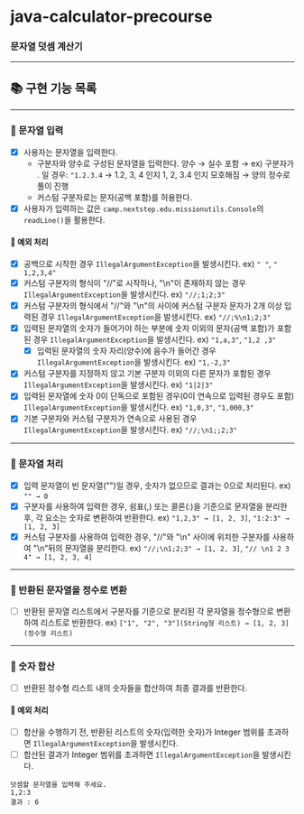 # java-calculator-precourse

### 문자열 덧셈 계산기

---

## 📚 구현 기능 목록

---

### 📌 문자열 입력

- [x] 사용자는 문자열을 입력한다.
    - 구분자와 양수로 구성된 문자열을 입력한다. 양수 → 실수 포함 → ex) 구분자가 . 일 경우: ``"1.2.3.4`` → 1.2, 3, 4 인지 1, 2, 3.4 인지 모호해짐 → 양의 정수로 풀이 진행
    - 커스텀 구분자로는 문자(공백 포함)를 허용한다.
- [x] 사용자가 입력하는 값은 ``camp.nextstep.edu.missionutils.Console``의 ``readLine()``을 활용한다.

#### 🚫 예외 처리

- [x] 공백으로 시작한 경우 ``IllegalArgumentException``을 발생시킨다. ex) ``" "``, ``" 1,2,3,4"``
- [x] 커스텀 구분자의 형식이 "//"로 시작하나, "\n"이 존재하지 않는 경우 ``IllegalArgumentException``을 발생시킨다. ex) ``"//;1;2;3"``
- [x] 커스텀 구분자의 형식에서 "//"와 "\n"의 사이에 커스텀 구분자 문자가 2개 이상 입력된 경우 ``IllegalArgumentException``을 발생시킨다. ex) ``"//;%\n1;2;3"``
- [x] 입력된 문자열의 숫자가 들어가야 하는 부분에 숫자 이외의 문자(공백 포함)가 포함된 경우 ``IllegalArgumentException``을 발생시킨다.
  ex) ``"1,a,3"``, ``"1,2 ,3"``
    - [x] 입력된 문자열의 숫자 자리(양수)에 음수가 들어간 경우 ``IllegalArgumentException``을 발생시킨다. ex) ``"1,-2,3"``
- [x] 커스텀 구분자를 지정하지 않고 기본 구분자 이외의 다른 문자가 포함된 경우 ``IllegalArgumentException``을 발생시킨다. ex) ``"1|2|3"``
- [x] 입력된 문자열에 숫자 0이 단독으로 포함된 경우(0이 연속으로 입력된 경우도 포함) ``IllegalArgumentException``을 발생시킨다. ex) ``"1,0,3"``, ``"1,000,3"``
- [x] 기본 구분자와 커스텀 구분자가 연속으로 사용된 경우 ``IllegalArgumentException``을 발생시킨다. ex) ``"//;\n1;;2;3"``

---

### 📌 문자열 처리

- [x] 입력 문자열이 빈 문자열("")일 경우, 숫자가 없으므로 결과는 0으로 처리된다. ex) ``"" → 0``
- [x] 구분자를 사용하여 입력한 경우, 쉼표(,) 또는 콜론(:)을 기준으로 문자열을 분리한 후, 각 요소는 숫자로 변환하여 반환한다.
  ex) ``"1,2,3" → [1, 2, 3]``, ``"1:2:3" → [1, 2, 3]``
- [x] 커스텀 구분자를 사용하여 입력한 경우, "//"와 "\n" 사이에 위치한 구분자를 사용하여 "\n"뒤의 문자열을 분리한다.
  ex) ``"//;\n1;2;3" → [1, 2, 3]``, ``"// \n1 2 3 4" → [1, 2, 3, 4]``

---

### 📌 반환된 문자열을 정수로 변환

- [ ] 반환된 문자열 리스트에서 구분자를 기준으로 분리된 각 문자열을 정수형으로 변환하여 리스트로 반환한다.
  ex) ``["1", "2", "3"](String형 리스트) → [1, 2, 3](정수형 리스트) ``

---

### 📌 숫자 합산

- [ ] 반환된 정수형 리스트 내의 숫자들을 합산하여 최종 결과를 반환한다.

#### 🚫 예외 처리

- [ ] 합산을 수행하기 전, 반환된 리스트의 숫자(입력한 숫자)가 Integer 범위를 초과하면 ``IllegalArgumentException``을 발생시킨다.
- [ ] 합산된 결과가 Integer 범위를 초과하면 ``IllegalArgumentException``을 발생시킨다.

```text
덧셈할 문자열을 입력해 주세요.
1,2:3
결과 : 6
```